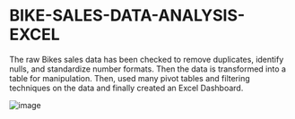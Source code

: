 # BIKE-SALES-DATA-ANALYSIS-EXCEL

The raw Bikes sales data has been checked to remove duplicates, identify nulls, and standardize number formats. Then the data is transformed into a table for manipulation. 
Then, used many pivot tables and filtering techniques on the data and finally created an Excel Dashboard.

![image](https://github.com/user-attachments/assets/f21fae45-1fd7-4cf2-a552-8a34940406e4)
